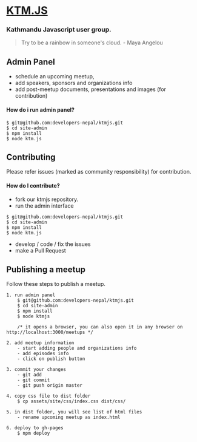 # [KTM.JS](developers-nepal.github.io/ktmjs)
### Kathmandu Javascript user group.

>Try to be a rainbow in someone's cloud. - Maya Angelou


## Admin Panel
- schedule an upcoming meetup, 
- add speakers, sponsors and organizations info
- add post-meetup documents, presentations and images (for contribution)

#### How do i run admin panel?
```
$ git@github.com:developers-nepal/ktmjs.git
$ cd site-admin
$ npm install
$ node ktm.js 
```


## Contributing
Please refer issues (marked as community responsibility) for contribution.
#### How do I contribute?

- fork our ktmjs repository.
- run the admin interface
```
$ git@github.com:developers-nepal/ktmjs.git
$ cd site-admin
$ npm install
$ node ktm.js
```
- develop / code / fix the issues
- make a Pull Request

## Publishing a meetup
Follow these steps to publish a meetup. 

```
1. run admin panel
	$ git@github.com:developers-nepal/ktmjs.git
	$ cd site-admin
	$ npm install
	$ node ktmjs 
	
	/* it opens a browser, you can also open it in any browser on http://localhost:3000/meetups */

2. add meetup information
	- start adding people and organizations info
	- add episodes info
	- click on publish button

3. commit your changes
	- git add  
	- git commit 
	- git push origin master
	
4. copy css file to dist folder
	$ cp assets/site/css/index.css dist/css/

5. in dist folder, you will see list of html files
	- rename upcoming meetup as index.html

6. deploy to gh-pages
	$ npm deploy 
```

